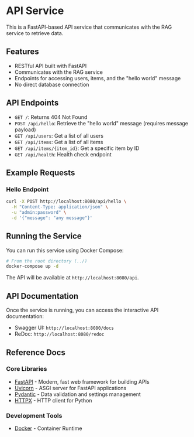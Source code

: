 # API Service

This is a FastAPI-based API service that communicates with the RAG service to retrieve data.

## Features

- RESTful API built with FastAPI
- Communicates with the RAG service
- Endpoints for accessing users, items, and the "hello world" message
- No direct database connection

## API Endpoints

- `GET /`: Returns 404 Not Found
- `POST /api/hello`: Retrieve the "hello world" message (requires message payload)
- `GET /api/users`: Get a list of all users
- `GET /api/items`: Get a list of all items
- `GET /api/items/{item_id}`: Get a specific item by ID
- `GET /api/health`: Health check endpoint

## Example Requests

### Hello Endpoint

```bash
curl -X POST http://localhost:8080/api/hello \
  -H "Content-Type: application/json" \
  -u "admin:password" \
  -d '{"message": "any message"}'
```

## Running the Service

You can run this service using Docker Compose:

```bash
# From the root directory (../)
docker-compose up -d
```

The API will be available at `http://localhost:8080/api`.

## API Documentation

Once the service is running, you can access the interactive API documentation:

- Swagger UI: `http://localhost:8080/docs`
- ReDoc: `http://localhost:8080/redoc`

## Reference Docs

### Core Libraries
- [FastAPI](https://fastapi.tiangolo.com/) - Modern, fast web framework for building APIs
- [Uvicorn](https://www.uvicorn.org/) - ASGI server for FastAPI applications
- [Pydantic](https://docs.pydantic.dev/) - Data validation and settings management
- [HTTPX](https://www.python-httpx.org/) - HTTP client for Python

### Development Tools
- [Docker](https://docs.docker.com/) - Container Runtime 